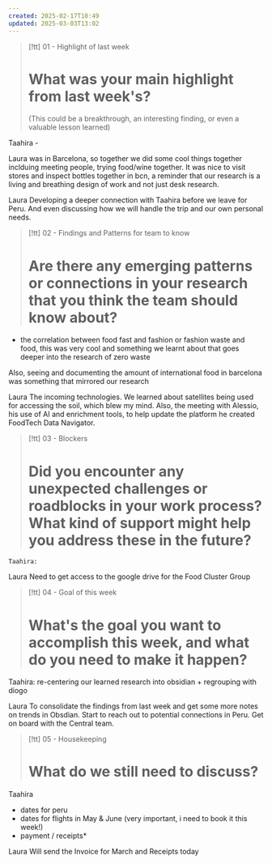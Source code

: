 ```yaml
---
created: 2025-02-17T10:49
updated: 2025-03-03T13:02
---
```

> [!tt] 01 - Highlight of last week
> # What was your main highlight from last week's?
> (This could be a breakthrough, an interesting finding, or even a valuable lesson learned)

Taahira - 

Laura was in Barcelona, so together we did some cool things together inclduing meeting people, trying food/wine together. It was nice to visit stores and inspect bottles together in bcn, a reminder that our research is a living and breathing design of work and not just desk research. 


Laura
Developing a deeper connection with Taahira before we leave for Peru. And even discussing how we will handle the trip and our own personal needs. 

> [!tt] 02 - Findings and Patterns for team to know
> # Are there any emerging patterns or connections in your research that you think the team should know about?

- the correlation between food fast and fashion or fashion waste and food, this was very cool and something we learnt about that goes deeper into the research of zero waste

Also, seeing and documenting the amount of international food in barcelona was something that mirrored our research 

Laura 
The incoming technologies. We learned about satellites being used for accessing the soil, which blew my mind. Also, the meeting with Alessio, his use of AI and enrichment tools, to help update the platform he created FoodTech Data Navigator. 


> [!tt] 03 - Blockers
> # Did you encounter any unexpected challenges or roadblocks in your work process? What kind of support might help you address these in the future?

	Taahira: 


Laura 
Need to get access to the google drive for the Food Cluster Group


> [!tt] 04 - Goal of this week
> # What's the goal you want to accomplish this week, and what do you need to make it happen?

Taahira: re-centering our learned research into obsidian + regrouping with diogo 

Laura 
To consolidate the findings from last week and get some more notes on trends in Obsdian. Start to reach out to potential connections in Peru. Get on board with the Central team. 

> [!tt] 05 - Housekeeping
> # What do we still need to discuss?

 Taahira 
 - dates for peru 
 - dates for flights in May & June (very important, i need to book it this week!)
 - payment / receipts* 

Laura
Will send the Invoice for March and Receipts today 


